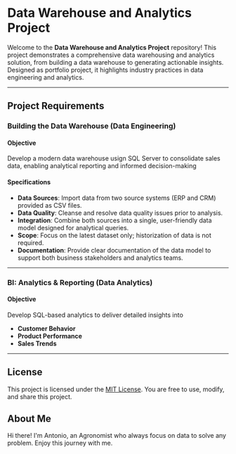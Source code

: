 # Data Warehouse and Analytics Project

Welcome to the **Data Warehouse and Analytics Project** repository!
This project demonstrates a comprehensive data warehousing and analytics solution, from building a data warehouse to generating actionable insights. Designed as portfolio project, it
highlights industry practices in data engineering and analytics.

---

## Project Requirements

### Building the Data Warehouse (Data Engineering)

#### Objective
Develop a modern data warehouse usign SQL Server to consolidate sales data, enabling analytical reporting and informed decision-making

#### Specifications
- **Data Sources**: Import data from two source systems (ERP and CRM) provided as CSV files.
- **Data Quality**: Cleanse and resolve data quality issues prior to analysis.
- **Integration**: Combine both sources into a single, user-friendly data model designed for analytical queries.
- **Scope**: Focus on the latest dataset only; historization of data is not required.
- **Documentation**: Provide clear documentation of the data model to support both business stakeholders and analytics teams.

---

### BI: Analytics & Reporting (Data Analytics)

#### Objective
Develop SQL-based analytics to deliver detailed insights into
- **Customer Behavior**
- **Product Performance**
- **Sales Trends**

---

## License
This project is licensed under the [MIT License](LICENSE). You are free to use, modify, and share this project.

## About Me
Hi there! I'm Antonio, an Agronomist who always focus on data to solve any problem. Enjoy this journey with me.
